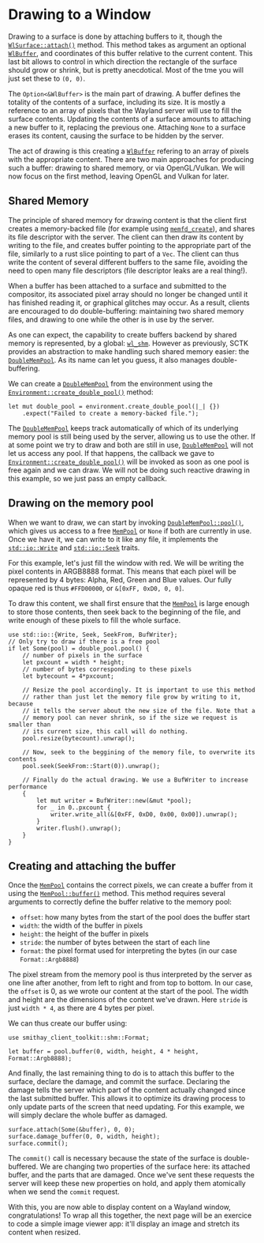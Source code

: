 # Drawing to a Window

Drawing to a surface is done by attaching buffers to it, though the [`WlSurface::attach()`] method.
This method takes as argument an optional [`WlBuffer`], and coordinates of this buffer relative to the
current content. This last bit allows to control in which direction the rectangle of the surface should
grow or shrink, but is pretty anecdotical. Most of the tme you will just set these to `(0, 0)`.

The `Option<&WlBuffer>` is the main part of drawing. A buffer defines the totality of the contents of
a surface, including its size. It is mostly a reference to an array of pixels that the Wayland server
will use to fill the surface contents. Updating the contents of a surface amounts to attaching a new
buffer to it, replacing the previous one. Attaching `None` to a surface erases its content, causing the
surface to be hidden by the server.

The act of drawing is this creating a [`WlBuffer`] refering to an array of pixels with the appropriate
content. There are two main approaches for producing such a buffer: drawing to shared memory, or via
OpenGL/Vulkan. We will now focus on the first method, leaving OpenGL and Vulkan for later.

## Shared Memory

The principle of shared memory for drawing content is that the client first creates a memory-backed file
(for example using [`memfd_create`]), and shares its file descriptor with the server. The client can
then draw its content by writing to the file, and creates buffer pointing to the appropriate part of the
file, similarly to a rust slice pointing to part of a `Vec`. The client can thus write the content of
several different buffers to the same file, avoiding the need to open many file descriptors (file descriptor
leaks are a real thing!).

When a buffer has been attached to a surface and submitted to the compositor, its associated pixel array
should no longer be changed until it has finished reading it, or graphical glitches may occur. As a result,
clients are encouraged to do double-buffering: maintaining two shared memory files, and drawing to one while
the other is in use by the server.

As one can expect, the capability to create buffers backend by shared memory is represented, by a global:
[`wl_shm`]. However as previously, SCTK provides an abstraction to make handling such shared memory easier:
the [`DoubleMemPool`]. As its name can let you guess, it also manages double-buffering.

We can create a [`DoubleMemPool`] from the environment using the [`Environment::create_double_pool()`] method:

```rust,no_run
let mut double_pool = environment.create_double_pool(|_| {})
    .expect("Failed to create a memory-backed file.");
```

The [`DoubleMemPool`] keeps track automatically of which of its underlying memory pool is still being used by the
server, allowing us to use the other. If at some point we try to draw and both are still in use, [`DoubleMemPool`]
will not let us access any pool. If that happens, the callback we gave to [`Environment::create_double_pool()`] will
be invoked as soon as one pool is free again and we can draw. We will not be doing such reactive drawing in this
example, so we just pass an empty callback.

## Drawing on the memory pool

When we want to draw, we can start by invoking [`DoubleMemPool::pool()`], which gives us access to a free
[`MemPool`] or `None` if both are currently in use. Once we have it, we can write to it like any file, it
implements the [`std::io::Write`] and [`std::io::Seek`] traits.

For this example, let's just fill the window with red. We will be writing the pixel contents in ARGB8888 format.
This means that each pixel will be represented by 4 bytes: Alpha, Red, Green and Blue values. Our fully opaque
red is thus `#FFD00000`, or `&[0xFF, 0xD0, 0, 0]`.

To draw this content, we shall first ensure that the [`MemPool`] is large enough to store those contents,
then seek back to the beginning of the file, and write enough of these pixels to fill the whole surface.

```rust,no_run
use std::io::{Write, Seek, SeekFrom, BufWriter};
// Only try to draw if there is a free pool
if let Some(pool) = double_pool.pool() {
    // number of pixels in the surface
    let pxcount = width * height;
    // number of bytes corresponding to these pixels
    let bytecount = 4*pxcount;

    // Resize the pool accordingly. It is important to use this method
    // rather than just let the memory file grow by writing to it, because
    // it tells the server about the new size of the file. Note that a
    // memory pool can never shrink, so if the size we request is smaller than
    // its current size, this call will do nothing.
    pool.resize(bytecount).unwrap();

    // Now, seek to the beggining of the memory file, to overwrite its contents
    pool.seek(SeekFrom::Start(0)).unwrap();

    // Finally do the actual drawing. We use a BufWriter to increase performance
    {
        let mut writer = BufWriter::new(&mut *pool);
        for _ in 0..pxcount {
            writer.write_all(&[0xFF, 0xD0, 0x00, 0x00]).unwrap();
        }
        writer.flush().unwrap();
    }
}
```

## Creating and attaching the buffer

Once the [`MemPool`] contains the correct pixels, we can create a buffer from it using the [`MemPool::buffer()`] method.
This method requires several arguments to correctly define the buffer relative to the memory pool:

- `offset`: how many bytes from the start of the pool does the buffer start
- `width`: the width of the buffer in pixels
- `height`: the height of the buffer in pixels
- `stride`: the number of bytes between the start of each line
- `format`: the pixel format used for interpreting the bytes (in our case `Format::Argb8888`)

The pixel stream from the memory pool is thus interpreted by the server as one line after another, from left to right
and from top to bottom. In our case, the `offset` is 0, as we wrote our content at the start of the pool. The width
and height are the dimensions of the content we've drawn. Here `stride` is just `width * 4`, as there are 4 bytes per pixel.

We can thus create our buffer using:

```rust,no_run
use smithay_client_toolkit::shm::Format;

let buffer = pool.buffer(0, width, height, 4 * height, Format::Argb8888);
```

And finally, the last remaining thing to do is to attach this buffer to the surface, declare the damage, and commit the surface.
Declaring the damage tells the server which part of the content actually changed since the last submitted buffer. This allows
it to optimize its drawing process to only update parts of the screen that need updating. For this example, we will simply
declare the whole buffer as damaged.

```rust,no_run
surface.attach(Some(&buffer), 0, 0);
surface.damage_buffer(0, 0, width, height);
surface.commit();
```

The `commit()` call is necessary because the state of the surface is double-buffered. We are changing two properties of the
surface here: its attached buffer, and the parts that are damaged. Once we've sent these requests the server will keep these
new properties on hold, and apply them atomically when we send the `commit` request.

With this, you are now able to display content on a Wayland window, congratulations! To wrap all this together, the next
page will be an exercice to code a simple image viewer app: it'll display an image and stretch its content when resized.

[`WlSurface::attach()`]: https://docs.rs/wayland-client/*/wayland_client/protocol/wl_surface/struct.WlSurface.html#method.attach
[`WlBuffer`]: https://docs.rs/wayland-client/*/wayland_client/protocol/wl_buffer/index.html
[`memfd_create`]: https://man7.org/linux/man-pages/man2/memfd_create.2.html
[`wl_shm`]: https://docs.rs/wayland-client/*/wayland_client/protocol/wl_shm/index.html
[`DoubleMemPool`]: https://docs.rs/smithay-client-toolkit/0.10.0/smithay_client_toolkit/shm/struct.DoubleMemPool.html
[`Environment::create_double_pool()`]: https://docs.rs/smithay-client-toolkit/0.10.0/smithay_client_toolkit/environment/struct.Environment.html#method.create_double_pool
[`DoubleMemPool::pool()`]: https://docs.rs/smithay-client-toolkit/0.10.0/smithay_client_toolkit/shm/struct.DoubleMemPool.html
[`MemPool`]: https://docs.rs/smithay-client-toolkit/0.10.0/smithay_client_toolkit/shm/struct.MemPool.html
[`std::io::Write`]: https://doc.rust-lang.org/stable/std/io/trait.Write.html
[`std::io::Seek`]: https://doc.rust-lang.org/stable/std/io/trait.Seek.html
[`MemPool::buffer()`]: https://docs.rs/smithay-client-toolkit/0.10.0/smithay_client_toolkit/shm/struct.MemPool.html#method.buffer

